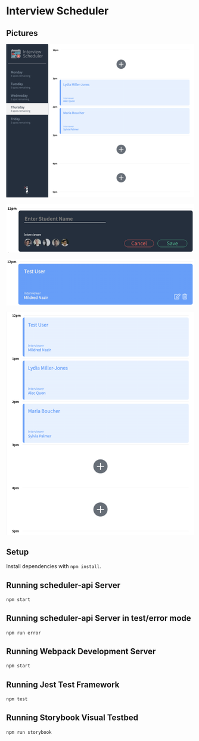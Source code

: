 # Interview Scheduler

## Pictures
![Screenshot of the full app](https://github.com/Kikstyophobia/scheduler/blob/master/docs/full-app.png?raw=true)

![Screenshot of the interview form](https://github.com/Kikstyophobia/scheduler/blob/master/docs/form.png?raw=true)

![Screenshot of newly booked interview](https://github.com/Kikstyophobia/scheduler/blob/master/docs/edit-delete.png?raw=true)

![Screenshot of appointment list](https://github.com/Kikstyophobia/scheduler/blob/master/docs/appointment-times.png?raw=true)

## Setup

Install dependencies with `npm install`.

## Running scheduler-api Server

```sh
npm start
```

## Running scheduler-api Server in test/error mode
```sh
npm run error
``` 

## Running Webpack Development Server

```sh
npm start
```

## Running Jest Test Framework

```sh
npm test
```

## Running Storybook Visual Testbed

```sh
npm run storybook
```